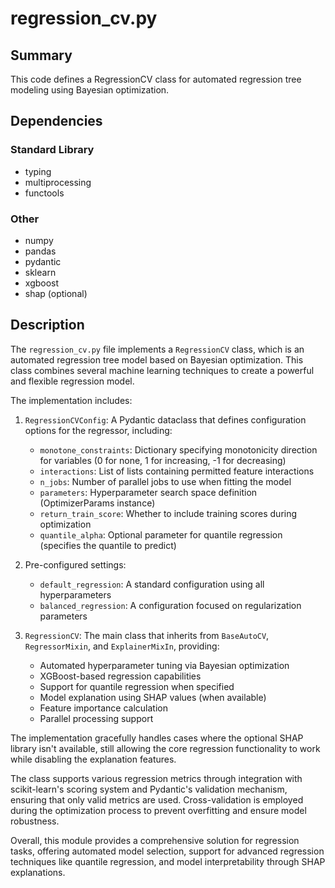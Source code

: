 # regression_cv.py

## Summary
This code defines a RegressionCV class for automated regression tree modeling using Bayesian optimization.

## Dependencies

### Standard Library
- typing
- multiprocessing
- functools

### Other
- numpy
- pandas
- pydantic
- sklearn
- xgboost
- shap (optional)

## Description

The `regression_cv.py` file implements a `RegressionCV` class, which is an automated regression tree model based on Bayesian optimization. This class combines several machine learning techniques to create a powerful and flexible regression model.

The implementation includes:

1. `RegressionCVConfig`: A Pydantic dataclass that defines configuration options for the regressor, including:
   - `monotone_constraints`: Dictionary specifying monotonicity direction for variables (0 for none, 1 for increasing, -1 for decreasing)
   - `interactions`: List of lists containing permitted feature interactions
   - `n_jobs`: Number of parallel jobs to use when fitting the model
   - `parameters`: Hyperparameter search space definition (OptimizerParams instance)
   - `return_train_score`: Whether to include training scores during optimization
   - `quantile_alpha`: Optional parameter for quantile regression (specifies the quantile to predict)

2. Pre-configured settings:
   - `default_regression`: A standard configuration using all hyperparameters
   - `balanced_regression`: A configuration focused on regularization parameters

3. `RegressionCV`: The main class that inherits from `BaseAutoCV`, `RegressorMixin`, and `ExplainerMixIn`, providing:
   - Automated hyperparameter tuning via Bayesian optimization
   - XGBoost-based regression capabilities
   - Support for quantile regression when specified
   - Model explanation using SHAP values (when available)
   - Feature importance calculation
   - Parallel processing support

The implementation gracefully handles cases where the optional SHAP library isn't available, still allowing the core regression functionality to work while disabling the explanation features.

The class supports various regression metrics through integration with scikit-learn's scoring system and Pydantic's validation mechanism, ensuring that only valid metrics are used. Cross-validation is employed during the optimization process to prevent overfitting and ensure model robustness.

Overall, this module provides a comprehensive solution for regression tasks, offering automated model selection, support for advanced regression techniques like quantile regression, and model interpretability through SHAP explanations.

